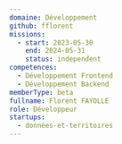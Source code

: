 ```yaml
---
domaine: Développement
github: fflorent
missions:
  - start: 2023-05-30
    end: 2024-05-31
    status: independent
competences:
  - Développement Frontend
  - Développement Backend
memberType: beta
fullname: Florent FAYOLLE
role: Développeur
startups:
  - données-et-territoires
---
```

